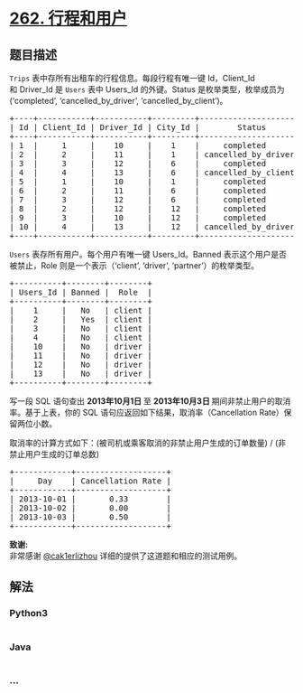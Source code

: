 # [262. 行程和用户](https://leetcode-cn.com/problems/trips-and-users)

## 题目描述
<!-- 这里写题目描述 -->
<p><code>Trips</code>&nbsp;表中存所有出租车的行程信息。每段行程有唯一键 Id，Client_Id 和&nbsp;Driver_Id 是&nbsp;<code>Users</code>&nbsp;表中 Users_Id 的外键。Status 是枚举类型，枚举成员为 (&lsquo;completed&rsquo;, &lsquo;cancelled_by_driver&rsquo;, &lsquo;cancelled_by_client&rsquo;)。</p>

<pre>+----+-----------+-----------+---------+--------------------+----------+
| Id | Client_Id | Driver_Id | City_Id |        Status      |Request_at|
+----+-----------+-----------+---------+--------------------+----------+
| 1  |     1     |    10     |    1    |     completed      |2013-10-01|
| 2  |     2     |    11     |    1    | cancelled_by_driver|2013-10-01|
| 3  |     3     |    12     |    6    |     completed      |2013-10-01|
| 4  |     4     |    13     |    6    | cancelled_by_client|2013-10-01|
| 5  |     1     |    10     |    1    |     completed      |2013-10-02|
| 6  |     2     |    11     |    6    |     completed      |2013-10-02|
| 7  |     3     |    12     |    6    |     completed      |2013-10-02|
| 8  |     2     |    12     |    12   |     completed      |2013-10-03|
| 9  |     3     |    10     |    12   |     completed      |2013-10-03| 
| 10 |     4     |    13     |    12   | cancelled_by_driver|2013-10-03|
+----+-----------+-----------+---------+--------------------+----------+
</pre>

<p><code>Users</code>&nbsp;表存所有用户。每个用户有唯一键 Users_Id。Banned 表示这个用户是否被禁止，Role 则是一个表示（&lsquo;client&rsquo;, &lsquo;driver&rsquo;, &lsquo;partner&rsquo;）的枚举类型。</p>

<pre>+----------+--------+--------+
| Users_Id | Banned |  Role  |
+----------+--------+--------+
|    1     |   No   | client |
|    2     |   Yes  | client |
|    3     |   No   | client |
|    4     |   No   | client |
|    10    |   No   | driver |
|    11    |   No   | driver |
|    12    |   No   | driver |
|    13    |   No   | driver |
+----------+--------+--------+
</pre>

<p>写一段 SQL 语句查出&nbsp;<strong>2013年10月1日&nbsp;</strong>至&nbsp;<strong>2013年10月3日&nbsp;</strong>期间非禁止用户的取消率。基于上表，你的 SQL 语句应返回如下结果，取消率（Cancellation Rate）保留两位小数。</p>

<p>取消率的计算方式如下：(被司机或乘客取消的非禁止用户生成的订单数量) / (非禁止用户生成的订单总数)</p>

<pre>+------------+-------------------+
|     Day    | Cancellation Rate |
+------------+-------------------+
| 2013-10-01 |       0.33        |
| 2013-10-02 |       0.00        |
| 2013-10-03 |       0.50        |
+------------+-------------------+
</pre>

<p><strong>致谢:</strong><br>
非常感谢&nbsp;<a href="https://leetcode.com/discuss/user/cak1erlizhou">@cak1erlizhou</a>&nbsp;详细的提供了这道题和相应的测试用例。</p>



## 解法
<!-- 这里可写通用的实现逻辑 -->


<!-- tabs:start -->

### **Python3**
<!-- 这里可写当前语言的特殊实现逻辑 -->

```python

```

### **Java**
<!-- 这里可写当前语言的特殊实现逻辑 -->

```java

```

### **...**
```

```

<!-- tabs:end -->